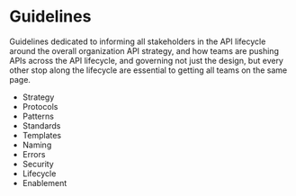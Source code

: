 # Guidelines
Guidelines dedicated to informing all stakeholders in the API lifecycle around the overall organization API strategy, and how teams are pushing APIs across the API lifecycle, and governing not just the design, but every other stop along the lifecycle are essential to getting all teams on the same page.

- Strategy
- Protocols
- Patterns
- Standards
- Templates
- Naming
- Errors
- Security
- Lifecycle
- Enablement
